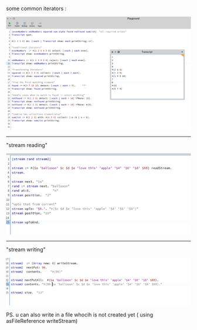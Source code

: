 some common iterators : 

![alt text](image-17.png)

--------------------------------------------
"stream reading"

![alt text](image-18.png)

----------------------------------

"stream writing"

![alt text](image-19.png)

PS. u can also write in a file whocih is not created yet ( using asFileReference writeStream)